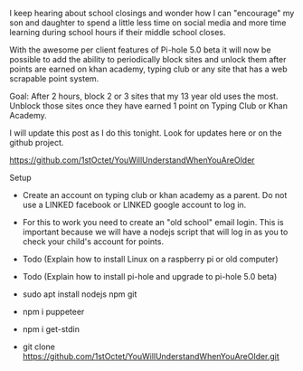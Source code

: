 I keep hearing about school closings and wonder how I can "encourage" my son and daughter to spend a little less time on social media and more time learning during school hours if their middle school closes.

With the awesome per client features of Pi-hole 5.0 beta it will now be possible to add the ability to periodically block sites and unlock them after points are earned on khan academy, typing club or any site that has a web scrapable point system.

Goal:  After 2 hours, block 2 or 3 sites that my 13 year old uses the most.  Unblock those sites once they have earned 1 point on Typing Club or Khan Academy.

I will update this post as I do this tonight.  Look for updates here or on the github project.

https://github.com/1stOctet/YouWillUnderstandWhenYouAreOlder

Setup
- Create an account on typing club or khan academy as a parent. Do not use a LINKED facebook or LINKED google account to log in. 

- For this to work you need to create an "old school" email login. This is important because we will have a nodejs script that will log in as you to check your child's account for points.

- Todo (Explain how to install Linux on a raspberry pi or old computer)

- Todo (Explain how to install pi-hole and upgrade to pi-hole 5.0 beta)

- sudo apt install nodejs npm git

- npm i puppeteer

- npm i get-stdin

- git clone https://github.com/1stOctet/YouWillUnderstandWhenYouAreOlder.git

